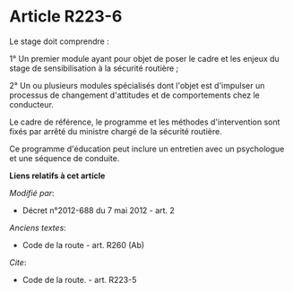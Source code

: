 # Article R223-6

Le stage doit comprendre : 

1° Un premier module ayant pour objet de poser le cadre et les enjeux du stage de sensibilisation à la sécurité routière ; 

2° Un ou plusieurs modules spécialisés dont l'objet est d'impulser un processus de changement d'attitudes et de comportements
chez le conducteur. 

Le cadre de référence, le programme et les méthodes d'intervention sont fixés par arrêté du   ministre chargé de la sécurité
routière. 

Ce programme d'éducation peut inclure un entretien avec un psychologue et une séquence de conduite.

**Liens relatifs à cet article**

_Modifié par_:

  - Décret n°2012-688 du 7 mai 2012 - art. 2

_Anciens textes_:

  - Code de la route - art. R260 (Ab)

_Cite_:

  - Code de la route. - art. R223-5
